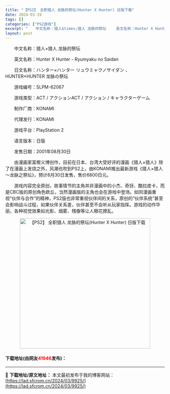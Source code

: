 ```yaml
---
title: "【PS2】 全职猎人 龙脉的祭坛(Hunter X Hunter) 日版下载"
date: 2024-03-19
tags: []
categories: ["PS2游戏"]
excerpt: "　　中文名称：猎人&times;猎人 龙脉的祭坛 　　英文名称：Hunter X Hunter - Ryumyaku no Saidan 　　日文名称：ハンター&times;ハンター リュウミャクノサイダン 、 HUNTER&times;HUNTER 龙脉の祭坛 　　游戏编号：SLPM-62067 &hellip;"
layout: post
---
```


 <p>　　中文名称：猎人&times;猎人 龙脉的祭坛</p> <p>　　英文名称：Hunter X Hunter - Ryumyaku no Saidan</p> <p>　　日文名称：ハンター&times;ハンター リュウミャクノサイダン 、 HUNTER&times;HUNTER 龙脉の祭坛</p> <p>　　游戏编号：SLPM-62067</p> <p>　　游戏类型：ACT / アクションACT / アクション / キャラクターゲーム</p> <p>　　制作厂商：KONAMI</p> <p>　　代理发行：KONAMI</p> <p>　　游戏平台：PlayStation 2</p> <p>　　语言版本：日版</p> <p>　　发售日期：2001年08月30日</p> <p>　　由漫画家富樫义博创作，目前在日本、台湾大受好评的漫画《猎人&times;猎人》除了在漫画上发烧之外，风潮也吹到PS2上，由KONAMI推出最新游戏《猎人&times;猎人～龙脉之祭坛》，预计8月30日发售，售价6800日元。</p> <p>　　游戏内容完全原创，故事情节的主角并非漫画中的小杰、奇犽、酷拉皮卡，而是CBC版的原创角色欧丘，当然漫画版的主角也会在游戏中登场。如同漫画重视&ldquo;伙伴与合作&rdquo;的精神，PS2版也非常重视伙伴间的关系，原创的&ldquo;伙伴系统&rdquo;甚至会影响战斗过程，如果伙伴关系差，伙伴甚至不会听从玩家指挥。游戏的动作华丽，各种视觉效果如光影、烟雾、残像等让人眼花撩乱。</p> <p align="center"><img align="" border="0" src="https://lad.sfcrom.cn/wp-content/uploads/2024/03/20240319_65f997a61b57a.jpg" width="412" alt="【PS2】 全职猎人 龙脉的祭坛(Hunter X Hunter) 日版下载" /></p> <p><h4>下载地址(由网友<font color="red">41946</font>发布)：</h4></p> 

---
📖 **下载地址/原文地址：** 本文最初发布于我的博客网站：[https://lad.sfcrom.cn/2024/03/9925/](https://lad.sfcrom.cn/2024/03/9925/)
